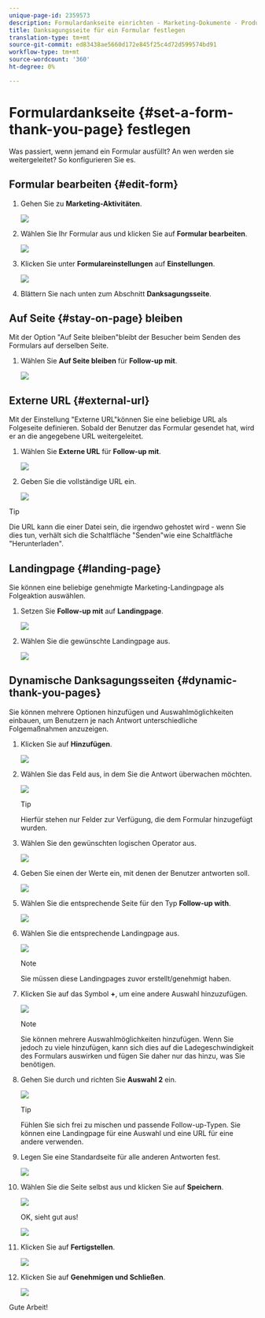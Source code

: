 ```yaml
---
unique-page-id: 2359573
description: Formulardankseite einrichten - Marketing-Dokumente - Produktdokumentation
title: Danksagungsseite für ein Formular festlegen
translation-type: tm+mt
source-git-commit: ed83438ae5660d172e845f25c4d72d599574bd91
workflow-type: tm+mt
source-wordcount: '360'
ht-degree: 0%

---
```



# Formulardankseite {#set-a-form-thank-you-page} festlegen

Was passiert, wenn jemand ein Formular ausfüllt? An wen werden sie weitergeleitet? So konfigurieren Sie es.

## Formular bearbeiten {#edit-form}

1. Gehen Sie zu **Marketing-Aktivitäten**.

   ![](assets/login-marketing-activities-5.png)

1. Wählen Sie Ihr Formular aus und klicken Sie auf **Formular bearbeiten**.

   ![](assets/image2014-9-15-17-3a34-3a14.png)

1. Klicken Sie unter **Formulareinstellungen** auf **Einstellungen**.

   ![](assets/image2014-9-15-17-3a34-3a21.png)

1. Blättern Sie nach unten zum Abschnitt **Danksagungsseite**.

## Auf Seite {#stay-on-page} bleiben

Mit der Option &quot;Auf Seite bleiben&quot;bleibt der Besucher beim Senden des Formulars auf derselben Seite.

1. Wählen Sie **Auf Seite bleiben** für **Follow-up mit**.

   ![](assets/image2014-9-15-17-3a34-3a35.png)

## Externe URL {#external-url}

Mit der Einstellung &quot;Externe URL&quot;können Sie eine beliebige URL als Folgeseite definieren. Sobald der Benutzer das Formular gesendet hat, wird er an die angegebene URL weitergeleitet.

1. Wählen Sie **Externe URL** für **Follow-up mit**.

   ![](assets/image2014-9-15-17-3a34-3a45.png)

1. Geben Sie die vollständige URL ein.

   ![](assets/image2014-9-15-17-3a34-3a53.png)

>[!TIP]
>
>Die URL kann die einer Datei sein, die irgendwo gehostet wird - wenn Sie dies tun, verhält sich die Schaltfläche &quot;Senden&quot;wie eine Schaltfläche &quot;Herunterladen&quot;.

## Landingpage {#landing-page}

Sie können eine beliebige genehmigte Marketing-Landingpage als Folgeaktion auswählen.

1. Setzen Sie **Follow-up mit** auf **Landingpage**.

   ![](assets/image2014-9-15-17-3a37-3a52.png)

1. Wählen Sie die gewünschte Landingpage aus.

   ![](assets/image2014-9-15-17-3a37-3a59.png)

## Dynamische Danksagungsseiten {#dynamic-thank-you-pages}

Sie können mehrere Optionen hinzufügen und Auswahlmöglichkeiten einbauen, um Benutzern je nach Antwort unterschiedliche Folgemaßnahmen anzuzeigen.

1. Klicken Sie auf **Hinzufügen**.

   ![](assets/image2014-9-15-17-3a38-3a6.png)

1. Wählen Sie das Feld aus, in dem Sie die Antwort überwachen möchten.

   ![](assets/image2014-9-15-17-3a38-3a12.png)

   >[!TIP]
   >
   >Hierfür stehen nur Felder zur Verfügung, die dem Formular hinzugefügt wurden.

1. Wählen Sie den gewünschten logischen Operator aus.

   ![](assets/image2014-9-15-17-3a38-3a31.png)

1. Geben Sie einen der Werte ein, mit denen der Benutzer antworten soll.

   ![](assets/image2014-9-15-17-3a38-3a40.png)

1. Wählen Sie die entsprechende Seite für den Typ **Follow-up with**.

   ![](assets/image2014-9-15-17-3a38-3a51.png)

1. Wählen Sie die entsprechende Landingpage aus.

   ![](assets/image2014-9-15-17-3a39-3a3.png)

   >[!NOTE]
   >
   >Sie müssen diese Landingpages zuvor erstellt/genehmigt haben.

1. Klicken Sie auf das Symbol **+**, um eine andere Auswahl hinzuzufügen.

   ![](assets/image2014-9-15-17-3a39-3a25.png)

   >[!NOTE]
   >
   >Sie können mehrere Auswahlmöglichkeiten hinzufügen. Wenn Sie jedoch zu viele hinzufügen, kann sich dies auf die Ladegeschwindigkeit des Formulars auswirken und fügen Sie daher nur das hinzu, was Sie benötigen.

1. Gehen Sie durch und richten Sie **Auswahl 2** ein.

   ![](assets/image2014-9-15-17-3a39-3a44.png)

   >[!TIP]
   >
   >Fühlen Sie sich frei zu mischen und passende Follow-up-Typen. Sie können eine Landingpage für eine Auswahl und eine URL für eine andere verwenden.

1. Legen Sie eine Standardseite für alle anderen Antworten fest.

   ![](assets/image2014-9-15-17-3a40-3a10.png)

1. Wählen Sie die Seite selbst aus und klicken Sie auf **Speichern**.

   ![](assets/image2014-9-15-17-3a40-3a26.png)

   OK, sieht gut aus!

   ![](assets/image2014-9-15-17-3a40-3a34.png)

1. Klicken Sie auf **Fertigstellen**.

   ![](assets/image2014-9-15-17-3a40-3a42.png)

1. Klicken Sie auf **Genehmigen und Schließen**.

   ![](assets/image2014-9-15-17-3a41-3a0.png)

Gute Arbeit!

